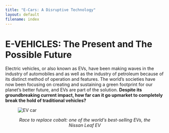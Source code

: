 ```yaml
---
title: "E-Cars: A Disruptive Technology"
layout: default
filename: index
--- 
```

  <body>
    <h1>E-VEHICLES: The Present and The Possible Future</h1>
    <p>Electric vehicles, or also known as EVs, have been making waves in the industry of automobiles and as well as the 
      industry of petroleum because of its distinct method of operation and features. The world’s societies have now been 
      focusing on creating and sustaining a green footprint for our planet’s better future, and EVs are part of the solution. 
      <b>Despite its groundbreaking current impact, how far can it go upmarket to completely break the hold of traditional vehicles?</b></p>
    <figure>
      <img src="https://knowledge.wharton.upenn.edu/wp-content/uploads/2017/01/Nissan-Leaf.jpeg" alt="EV car">
      <figcaption><p align ="center"><i>Race to replace cobalt: one of the world's best-selling EVs, the Nissan Leaf EV</i></p></figcaption>
    </figure>

  </body>
